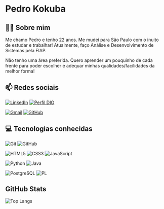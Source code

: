 # Pedro Kokuba

## 🙇‍♂️ Sobre mim

Me chamo Pedro e tenho 22 anos. Me mudei para São Paulo com o inuito de estudar e trabalhar! Atualmente, faço Análise e Desenvolvimento de Sistemas pela FIAP.

Não tenho uma área preferida. Quero aprender um pouquinho de cada frente para poder escolher e adequar minhas qualidades/facilidades da melhor forma!

## 📫 Redes sociais

[![LinkedIn](https://img.shields.io/badge/LinkedIn-0077B5?style=for-the-badge&logo=linkedin&logoColor=white)](https://www.linkedin.com/in/pedrohenriquekokuba/)
[![Perfil DIO](https://img.shields.io/badge/-Meu%20Perfil%20na%20DIO-30A3DC?style=for-the-badge)](https://web.dio.me/users/pedro_kokuba)

[![Gmail](https://img.shields.io/badge/Gmail-333333?style=for-the-badge&logo=gmail&logoColor=red)](mailto:pedro.kokuba@gmail.com)
[![GitHub](https://img.shields.io/badge/GitHub-100000?style=for-the-badge&logo=github&logoColor=white)](https://github.com/PedroKokuba)

## 💻 Tecnologias conhecidas

![Git](https://img.shields.io/badge/git-%23F05033.svg?style=for-the-badge&logo=git&logoColor=white)
![GitHub](https://img.shields.io/badge/github-%23121011.svg?style=for-the-badge&logo=github&logoColor=white)

![HTML5](https://img.shields.io/badge/HTML5-101?style=for-the-badge&logo=html5) ![CSS3](https://img.shields.io/badge/CSS3-101?style=for-the-badge&logo=css3&logoColor=264CE4)
![JavaScript](https://img.shields.io/badge/JavaScript-F7DF1E?style=for-the-badge&logo=javascript&logoColor=black)

![Python](https://img.shields.io/badge/python-3670A0?style=for-the-badge&logo=python&logoColor=ffdd54)
![Java](https://img.shields.io/badge/java-%23ED8B00.svg?style=for-the-badge&logo=openjdk&logoColor=white)

![PostgreSQL](https://img.shields.io/badge/PostgreSQL-000?style=for-the-badge&logo=postgresql)
![PL](https://img.shields.io/badge/PL%2FSQL-FFFFFF?style=for-the-badge&logo=oracle&logoColor=FF0000&labelColor=FFFFFF&color=FF0000)

## GitHub Stats

![Top Langs](https://github-readme-stats-git-masterrstaa-rickstaa.vercel.app/api/top-langs/?username=PedroKokuba&layout=compact&bg_color=000&border_color=30A3DC&title_color=E94D5F&text_color=FFF)
